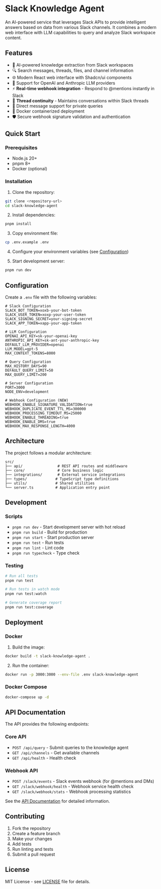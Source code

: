 # Slack Knowledge Agent

An AI-powered service that leverages Slack APIs to provide intelligent answers based on data from various Slack channels. It combines a modern web interface with LLM capabilities to query and analyze Slack workspace content.

## Features

- 🤖 AI-powered knowledge extraction from Slack workspaces
- 🔍 Search messages, threads, files, and channel information
- 🌐 Modern React web interface with Shadcn/ui components
- 🔌 Support for OpenAI and Anthropic LLM providers
- ⚡ **Real-time webhook integration** - Respond to @mentions instantly in Slack
- 🧵 **Thread continuity** - Maintains conversations within Slack threads
- 📱 Direct message support for private queries
- 🐳 Docker containerized deployment
- 🛡️ Secure webhook signature validation and authentication

## Quick Start

### Prerequisites

- Node.js 20+
- pnpm 8+
- Docker (optional)

### Installation

1. Clone the repository:
```bash
git clone <repository-url>
cd slack-knowledge-agent
```

2. Install dependencies:
```bash
pnpm install
```

3. Copy environment file:
```bash
cp .env.example .env
```

4. Configure your environment variables (see [Configuration](#configuration))

5. Start development server:
```bash
pnpm run dev
```

## Configuration

Create a `.env` file with the following variables:

```env
# Slack Configuration
SLACK_BOT_TOKEN=xoxb-your-bot-token
SLACK_USER_TOKEN=xoxp-your-user-token
SLACK_SIGNING_SECRET=your-signing-secret
SLACK_APP_TOKEN=xapp-your-app-token

# LLM Configuration
OPENAI_API_KEY=sk-your-openai-key
ANTHROPIC_API_KEY=sk-ant-your-anthropic-key
DEFAULT_LLM_PROVIDER=openai
LLM_MODEL=gpt-5
MAX_CONTEXT_TOKENS=8000

# Query Configuration
MAX_HISTORY_DAYS=90
DEFAULT_QUERY_LIMIT=50
MAX_QUERY_LIMIT=200

# Server Configuration
PORT=3000
NODE_ENV=development

# Webhook Configuration (NEW)
WEBHOOK_ENABLE_SIGNATURE_VALIDATION=true
WEBHOOK_DUPLICATE_EVENT_TTL_MS=300000
WEBHOOK_PROCESSING_TIMEOUT_MS=25000
WEBHOOK_ENABLE_THREADING=true
WEBHOOK_ENABLE_DMS=true
WEBHOOK_MAX_RESPONSE_LENGTH=4000
```

## Architecture

The project follows a modular architecture:

```
src/
├── api/                # REST API routes and middleware
├── core/               # Core business logic
├── integrations/       # External service integrations
├── types/             # TypeScript type definitions
├── utils/             # Shared utilities
└── server.ts          # Application entry point
```

## Development

### Scripts

- `pnpm run dev` - Start development server with hot reload
- `pnpm run build` - Build for production
- `pnpm run start` - Start production server
- `pnpm run test` - Run tests
- `pnpm run lint` - Lint code
- `pnpm run typecheck` - Type check

### Testing

```bash
# Run all tests
pnpm run test

# Run tests in watch mode
pnpm run test:watch

# Generate coverage report
pnpm run test:coverage
```

## Deployment

### Docker

1. Build the image:
```bash
docker build -t slack-knowledge-agent .
```

2. Run the container:
```bash
docker run -p 3000:3000 --env-file .env slack-knowledge-agent
```

### Docker Compose

```bash
docker-compose up -d
```

## API Documentation

The API provides the following endpoints:

### Core API
- `POST /api/query` - Submit queries to the knowledge agent
- `GET /api/channels` - Get available channels
- `GET /api/health` - Health check

### Webhook API
- `POST /slack/events` - Slack events webhook (for @mentions and DMs)
- `GET /slack/webhook/health` - Webhook service health check
- `GET /slack/webhook/stats` - Webhook processing statistics

See the [API Documentation](docs/api.md) for detailed information.

## Contributing

1. Fork the repository
2. Create a feature branch
3. Make your changes
4. Add tests
5. Run linting and tests
6. Submit a pull request

## License

MIT License - see [LICENSE](LICENSE) file for details.